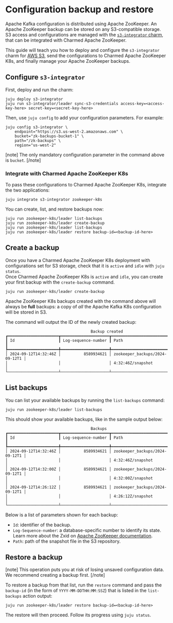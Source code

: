 # Configuration backup and restore

Apache Kafka configuration is distributed using Apache ZooKeeper.
An Apache ZooKeeper backup can be stored on any S3-compatible storage.
S3 access and configurations are managed with the [`s3-integrator` charm](https://charmhub.io/s3-integrator), that can be integrated with Charmed Apache ZooKeeper.

This guide will teach you how to deploy and configure the `s3-integrator` charm for [AWS S3](https://aws.amazon.com/s3/), send the configurations to Charmed Apache ZooKeeper K8s, and finally manage your Apache ZooKeeper backups.

## Configure `s3-integrator`

First, deploy and run the charm:

```shell
juju deploy s3-integrator
juju run s3-integrator/leader sync-s3-credentials access-key=<access-key-here> secret-key=<secret-key-here>
```

Then, use `juju config` to add your configuration parameters. For example:

```shell
juju config s3-integrator \
    endpoint="https://s3.us-west-2.amazonaws.com" \
    bucket="zk-backups-bucket-1" \
    path="/zk-backups" \
    region="us-west-2"
```

[note]
The only mandatory configuration parameter in the command above is `bucket`.
[/note]

### Integrate with Charmed Apache ZooKeeper K8s

To pass these configurations to Charmed Apache ZooKeeper K8s, integrate the two applications:

```shell
juju integrate s3-integrator zookeeper-k8s
```

You can create, list, and restore backups now:

```shell
juju run zookeeper-k8s/leader list-backups
juju run zookeeper-k8s/leader create-backup
juju run zookeeper-k8s/leader list-backups
juju run zookeeper-k8s/leader restore backup-id=<backup-id-here>
```

## Create a backup

Once you have a Charmed Apache ZooKeeper K8s deployment with configurations set for S3 storage, check that it is `active` and `idle` with `juju status`.\
Once Charmed Apache ZooKeeper K8s is `active` and `idle`, you can create your first backup with the `create-backup` command.

```shell
juju run zookeeper-k8s/leader create-backup
```

Apache ZooKeeper K8s backups created with the command above will always be **full** backups: a copy of *all* the Apache Kafka K8s configuration will be stored in S3.

The command will output the ID of the newly created backup:


```
                                     Backup created
┏━━━━━━━━━━━━━━━━━━━━━━┳━━━━━━━━━━━━━━━━━━━━━┳━━━━━━━━━━━━━━━━━━━━━━━━━━━━━━━━┓
┃ Id                   ┃ Log-sequence-number ┃ Path                           ┃
┡━━━━━━━━━━━━━━━━━━━━━━╇━━━━━━━━━━━━━━━━━━━━━╇━━━━━━━━━━━━━━━━━━━━━━━━━━━━━━━━┩
│ 2024-09-12T14:32:46Z │          8589934621 │ zookeeper_backups/2024-09-12T1 │
│                      │                     │ 4:32:46Z/snapshot              │
└──────────────────────┴─────────────────────┴────────────────────────────────┘
```

## List backups

You can list your available backups by running the `list-backups` command:

```shell
juju run zookeeper-k8s/leader list-backups
```

This should show your available backups, like in the sample output below:

```
                                     Backups
┏━━━━━━━━━━━━━━━━━━━━━━┳━━━━━━━━━━━━━━━━━━━━━┳━━━━━━━━━━━━━━━━━━━━━━━━━━━━━━━━┓
┃ Id                   ┃ Log-sequence-number ┃ Path                           ┃
┡━━━━━━━━━━━━━━━━━━━━━━╇━━━━━━━━━━━━━━━━━━━━━╇━━━━━━━━━━━━━━━━━━━━━━━━━━━━━━━━┩
│ 2024-09-12T14:32:46Z │          8589934621 │ zookeeper_backups/2024-09-12T1 │
│                      │                     │ 4:32:46Z/snapshot              │
│ 2024-09-12T14:32:00Z │          8589934621 │ zookeeper_backups/2024-09-12T1 │
│                      │                     │ 4:32:00Z/snapshot              │
│ 2024-09-12T14:26:12Z │          8589934621 │ zookeeper_backups/2024-09-12T1 │
│                      │                     │ 4:26:12Z/snapshot              │
└──────────────────────┴─────────────────────┴────────────────────────────────┘
```

Below is a list of parameters shown for each backup:

- `Id`: identifier of the backup.
- `Log-Sequence-number`: a database-specific number to identify its state. Learn more about the Zxid on [Apache ZooKeeper documentation](https://zookeeper.apache.org/doc/r3.9.2/zookeeperProgrammers.html#sc_timeInZk).
- `Path`:  path of the snapshot file in the S3 repository.

## Restore a backup

[note]
This operation puts you at risk of losing unsaved configuration data.
We recommend creating a backup first.
[/note]

To restore a backup from that list, run the `restore` command and pass the `backup-id` (in the form of `YYYY-MM-DDTHH:MM:SSZ`) that is listed in the `list-backups` action output:

```shell
juju run zookeeper-k8s/leader restore backup-id=<backup-id-here>
```

The restore will then proceed. Follow its progress using `juju status`.